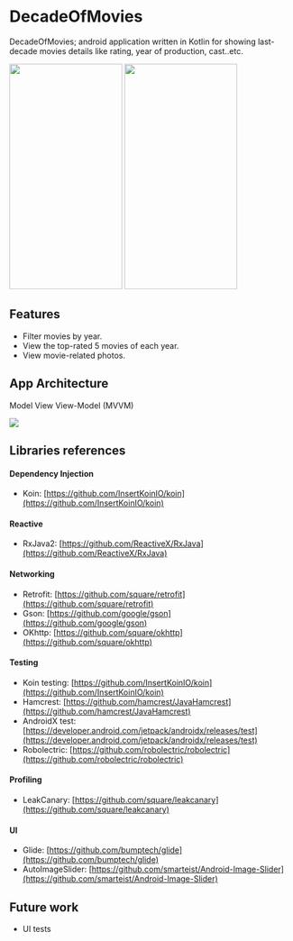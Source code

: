 # DecadeOfMovies

DecadeOfMovies; android application written in Kotlin for showing last-decade movies details like rating, year of production, cast..etc.

<img src="https://imgur.com/zBqPKdn" width="200" height="400" /> <img src="https://imgur.com/18CouKL" width="200" height="400" />

## Features
- Filter movies by year.
- View the top-rated 5 movies of each year.
- View movie-related photos.

## App Architecture
Model View View-Model (MVVM)

![](https://developer.android.com/topic/libraries/architecture/images/final-architecture.png)

## Libraries references
#### Dependency Injection
- Koin: [https://github.com/InsertKoinIO/koin](https://github.com/InsertKoinIO/koin)
#### Reactive 
 - RxJava2: [https://github.com/ReactiveX/RxJava](https://github.com/ReactiveX/RxJava)
#### Networking
- Retrofit:  [https://github.com/square/retrofit](https://github.com/square/retrofit)
- Gson:  [https://github.com/google/gson](https://github.com/google/gson)
- OKhttp:  [https://github.com/square/okhttp](https://github.com/square/okhttp)
#### Testing
- Koin testing: [https://github.com/InsertKoinIO/koin](https://github.com/InsertKoinIO/koin)
- Hamcrest: [https://github.com/hamcrest/JavaHamcrest](https://github.com/hamcrest/JavaHamcrest)
- AndroidX test: [https://developer.android.com/jetpack/androidx/releases/test](https://developer.android.com/jetpack/androidx/releases/test)
- Robolectric: [https://github.com/robolectric/robolectric](https://github.com/robolectric/robolectric)
#### Profiling
- LeakCanary: [https://github.com/square/leakcanary](https://github.com/square/leakcanary)
####  UI
- Glide:  [https://github.com/bumptech/glide](https://github.com/bumptech/glide)
- AutoImageSlider: [https://github.com/smarteist/Android-Image-Slider](https://github.com/smarteist/Android-Image-Slider)

## Future work
- UI tests
